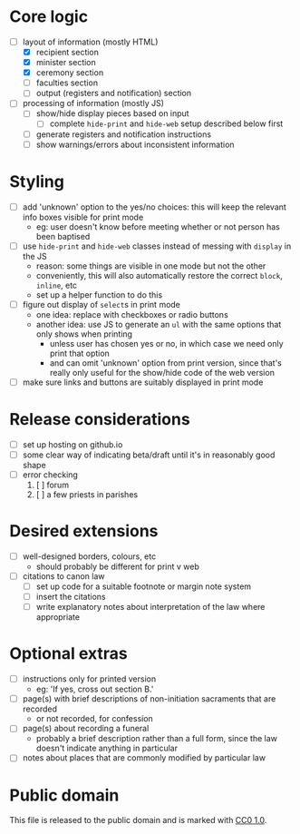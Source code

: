 # Core logic
- [ ] layout of information (mostly HTML)
    - [x] recipient section
    - [x] minister section
    - [x] ceremony section
    - [ ] faculties section
    - [ ] output (registers and notification) section
- [ ] processing of information (mostly JS)
    - [ ] show/hide display pieces based on input
        - [ ] complete `hide-print` and `hide-web` setup described below first
    - [ ] generate registers and notification instructions
    - [ ] show warnings/errors about inconsistent information

# Styling
- [ ] add 'unknown' option to the yes/no choices: this will keep the relevant info boxes visible for print mode
    - eg: user doesn't know before meeting whether or not person has been baptised
- [ ] use `hide-print` and `hide-web` classes instead of messing with `display` in the JS
    - reason: some things are visible in one mode but not the other
    - conveniently, this will also automatically restore the correct `block`, `inline`, etc
    - set up a helper function to do this
- [ ] figure out display of `select`s in print mode
    - one idea: replace with checkboxes or radio buttons
    - another idea: use JS to generate an `ul` with the same options that only shows when printing
        - unless user has chosen yes or no, in which case we need only print that option
        - and can omit 'unknown' option from print version, since that's really only useful for the show/hide code of the web version
- [ ] make sure links and buttons are suitably displayed in print mode

# Release considerations
- [ ] set up hosting on github.io
- [ ] some clear way of indicating beta/draft until it's in reasonably good shape
- [ ] error checking
    1. [ ] forum
    2. [ ] a few priests in parishes

# Desired extensions
- [ ] well-designed borders, colours, etc
    - should probably be different for print v web
- [ ] citations to canon law
    - [ ] set up code for a suitable footnote or margin note system
    - [ ] insert the citations
    - [ ] write explanatory notes about interpretation of the law where appropriate

# Optional extras
- [ ] instructions only for printed version
    - eg: 'If yes, cross out section B.'
- [ ] page(s) with brief descriptions of non-initiation sacraments that are recorded
    - or not recorded, for confession
- [ ] page(s) about recording a funeral
    - probably a brief description rather than a full form, since the law doesn't indicate anything in particular
- [ ] notes about places that are commonly modified by particular law

# Public domain
This file is released to the public domain and is marked with [CC0 1.0](https://creativecommons.org/publicdomain/zero/1.0/).
